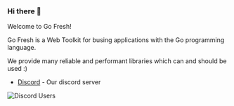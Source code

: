 ### Hi there 👋

Welcome to Go Fresh!

Go Fresh is a Web Toolkit for busing applications with the Go programming language.

We provide many reliable and performant libraries which can and should be used :)



 * [Discord](https://discord.gg/MDM3tB7dWU) - Our discord server


![Discord Users](https://img.shields.io/discord/922102078103511070?label=Discord&style=plastic)
